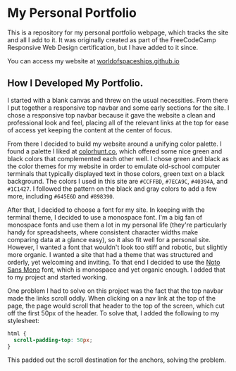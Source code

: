 # My Personal Portfolio

This is a repository for my personal portfolio webpage, which tracks the site and all I add to it. It was originally created as part of the FreeCodeCamp Responsive Web Design certification, but I have added to it since.

You can access my website at [worldofspaceships.github.io](worldofspaceships.github.io)

## How I Developed My Portfolio.

I started with a blank canvas and threw on the usual necessities. From there I put together a responsive top navbar and some early sections for the site. I chose a responsive top navbar because it gave the website a clean and professional look and feel, placing all of the relevant links at the top for ease of access yet keeping the content at the center of focus.

From there I decided to build my website around a unifying color palette. I found a palette I liked at [colorhunt.co](https://colorhunt.co/palette/ccffbd7eca9c40394a1c1427), which offered some nice green and black colors that complemented each other well. I chose green and black as the color themes for my website in order to emulate old-school computer terminals that typically displayed text in those colors, green text on a black background. The colors I used in this site are `#CCFFBD`, `#7ECA9C`, `#40394A`, and `#1C1427`. I followed the pattern on the black and gray colors to add a few more, including `#645E6D` and `#898390`.

After that, I decided to choose a font for my site. In keeping with the terminal theme, I decided to use a monospace font. I'm a big fan of monospace fonts and use them a lot in my personal life (they're particularly handy for spreadsheets, where consistent character widths make comparing data at a glance easy), so it also fit well for a personal site. However, I wanted a font that wouldn't look too stiff and robotic, but slightly more organic. I wanted a site that had a theme that was structured and orderly, yet welcoming and inviting. To that end I decided to use the [Noto Sans Mono](https://fonts.google.com/noto/specimen/Noto+Sans+Mono/) font, which is monospace and yet organic enough. I added that to my project and started working.

One problem I had to solve on this project was the fact that the top navbar made the links scroll oddly. When clicking on a nav link at the top of the page, the page would scroll that header to the top of the screen, which cut off the first 50px of the header. To solve that, I added the following to my stylesheet:

```css
html {
  scroll-padding-top: 50px;
}
```

This padded out the scroll destination for the anchors, solving the problem.
